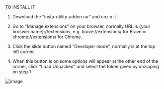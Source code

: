 TO INSTALL IT

1. Download the "insta-utility-addon.rar" and unzip it

2. Go to "Manage extensions" on your browser, normally URL is {your broswer name}://extensions, e.g. brave://extensions/ for Brave or chrome://extensions/ for Chrome.

3. Click the slide button named "Developer mode", normally is at the top left corner.

4. When this button is on some options will appear at the other end of the corner, click "Load Unpacked" and select the folder given by unzipping on step 1

![image](https://user-images.githubusercontent.com/92852413/200167503-64642611-9098-4626-a749-78f2998872ab.png)


